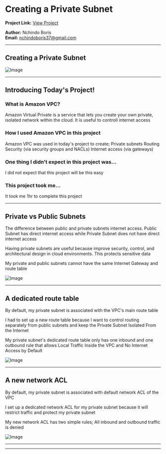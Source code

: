 # Creating a Private Subnet

**Project Link:** [View Project](http://learn.nextwork.org/projects/aws-networks-private)

**Author:** Nchindo Boris  
**Email:** nchindoboris37@gmail.com

---

## Creating a Private Subnet

![Image](http://learn.nextwork.org/soothed_rose_serene_peach/uploads/aws-networks-private_afe1fdbd)

---

## Introducing Today's Project!

### What is Amazon VPC?

Amazon Virtual Private is a service that lets you create your own private, isolated network within the cloud. It is useful to controll internet access

### How I used Amazon VPC in this project

Amazon VPC was used in today's project to create;
Private subnets
Routing
Security (via security groups and NACLs)
Internet access (via gateways)

### One thing I didn't expect in this project was...

I did not expect that this project will be this easy

### This project took me...

It took me 1hr to complete this project

---

## Private vs Public Subnets

The difference between public and private subnets internet access.
Public Subnet has direct internet access while 
Private Subnet does not have direct internet access

Having private subnets are useful because improve security, control, and architectural design in cloud environments. This protects sensitive data

My private and public subnets cannot have the same Internet Gateway and route table

![Image](http://learn.nextwork.org/soothed_rose_serene_peach/uploads/aws-networks-private_afe1fdbd)

---

## A dedicated route table

By default, my private subnet is associated with the VPC's main route table

I had to set up a new route table because I want to control routing separately from public subnets and keep the Private Subnet Isolated From the Internet

My private subnet's dedicated route table only has one inbound and one outbound rule that allows Local Traffic Inside the VPC and No Internet Access by Default

![Image](http://learn.nextwork.org/soothed_rose_serene_peach/uploads/aws-networks-private_b4b904b5)

---

## A new network ACL

By default, my private subnet is associated with default network ACL of the VPC

I set up a dedicated network ACL for my private subnet because it will restrict traffic and protect my private subnet

My new network ACL has two simple rules; All inbound and outbound  traffic is denied

![Image](http://learn.nextwork.org/soothed_rose_serene_peach/uploads/aws-networks-private_1ed2cb07)

---

---
